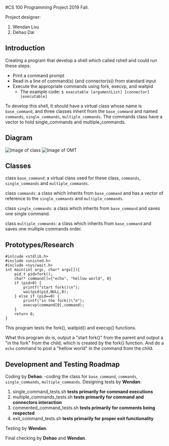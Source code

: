 #CS 100 Programming Project
2019 Fall.

Project designer:
1. Wendan Lou
2. Dehao Dai
## Introduction
Creating a program that develop a shell which called rshell and could run these steps:
- Print a command prompt
- Read in a line of command(s) (and connector(s)) from standard input
- Execute the appropriate commands using fork, execvp, and waitpid
  - The example code: 
  `$ executable [argumentList] [connector] [executable]`
  
To develop this shell, It should have a virtual class whose name is `base_command`, and three classes inherit from the `base_command` and named `commands`, `single_commands`, `multiple_commands`. The commands class have a vector to hold single_commands and multiple_commands. 
## Diagram
![Image of class](https://github.com/cs100/assignment-goodluck/blob/master/Images/Class_Design.png)
![Image of OMT](https://github.com/cs100/assignment-goodluck/blob/master/Images/OMT.png)
## Classes
class `base_command`: a virtual class used for these class, `commands`, `single_commands` and `multiple_commands`.

class `commands`: a class which inherits from `base_command` and has a vector of reference to the `single_commands` and `multiple_commands`.

class `single_commands`: a class which inherits from `base_command` and saves one single command.

class `multiple_commands`: a class which inherits from `base_command` and saves one multiple commands order.
## Prototypes/Research
```
#inlcude <stdlib.h>
#include <unisted.h>
#include <sys/wait.h>
int main(int argc, char* argv[]){
	pid_t pid=fork();
	char* command[]={"echo", "hellow world", 0}
	if (pid>0) {
		printf("start fork()\n");
		waitpid(pid,NULL,0);
	} else if (pid==0) {
		printf("in the fork()\"n");
		execvp(command[0],command);
	}
	return 0;
}
```
This program tests the fork(), waitpid() and execvp() functions.

What this program do is, output a "start fork()" from the parent and output a "in the fork" from the child, which is created by the fork() function. And do a `echo` command to post a "hellow world" in the command from the child.
 
## Development and Testing Roadmap
Coding by **Dehao**:
-coding the class for `base_command`, `commands`, `single_commands`, `multiple_commands`.
Designing tests by **Wendan**:
1. single_command_tests.sh **tests primarily for command executions**
2. multiple_commands_tests.sh **tests primarily for command and connectors interaction**
3. commented_command_tests.sh **tests primarily for comments being respected**
4. exit_command_tests.sh **tests primarily for proper exit functionality**

Testing by **Wendan**.

Final checking by **Dehao** and **Wendan**.
